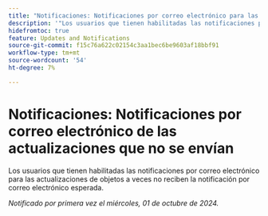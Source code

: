 ```yaml
---
title: "Notificaciones: Notificaciones por correo electrónico para las actualizaciones que no se envían"
description: '"Los usuarios que tienen habilitadas las notificaciones por correo electrónico para las actualizaciones de objetos a veces no reciben la notificación por correo electrónico esperada".'
hidefromtoc: true
feature: Updates and Notifications
source-git-commit: f15c76a622c02154c3aa1bec6be9603af18bbf91
workflow-type: tm+mt
source-wordcount: '54'
ht-degree: 7%

---
```


# Notificaciones: Notificaciones por correo electrónico de las actualizaciones que no se envían

Los usuarios que tienen habilitadas las notificaciones por correo electrónico para las actualizaciones de objetos a veces no reciben la notificación por correo electrónico esperada.

_Notificado por primera vez el miércoles, 01 de octubre de 2024._
